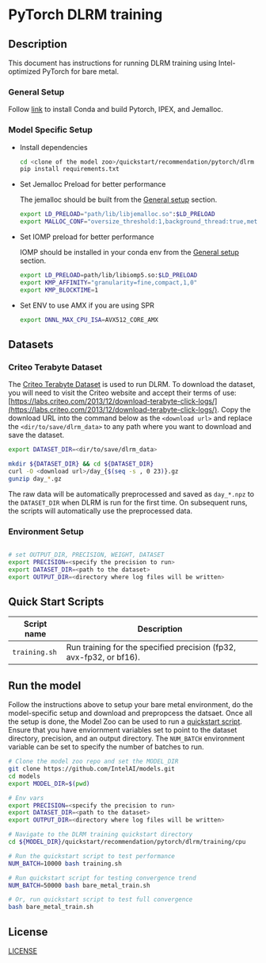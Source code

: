 <!--- 0. Title -->
# PyTorch DLRM training

<!-- 10. Description -->
## Description

This document has instructions for running DLRM training using
Intel-optimized PyTorch for bare metal.

### General Setup
Follow [link](/docs/general/pytorch/BareMetalSetup.md) to install Conda and build Pytorch, IPEX, and Jemalloc.

### Model Specific Setup

* Install dependencies
  ```bash
  cd <clone of the model zoo>/quickstart/recommendation/pytorch/dlrm
  pip install requirements.txt
  ```
* Set Jemalloc Preload for better performance

  The jemalloc should be built from the [General setup](#general-setup) section.
  ```bash
  export LD_PRELOAD="path/lib/libjemalloc.so":$LD_PRELOAD
  export MALLOC_CONF="oversize_threshold:1,background_thread:true,metadata_thp:auto,dirty_decay_ms:9000000000,muzzy_decay_ms:9000000000"
  ```

* Set IOMP preload for better performance

  IOMP should be installed in your conda env from the [General setup](#general-setup) section.
  ```bash
  export LD_PRELOAD=path/lib/libiomp5.so:$LD_PRELOAD
  export KMP_AFFINITY="granularity=fine,compact,1,0"
  export KMP_BLOCKTIME=1
  ```

* Set ENV to use AMX if you are using SPR
  ```bash
  export DNNL_MAX_CPU_ISA=AVX512_CORE_AMX
  ```

## Datasets

### Criteo Terabyte Dataset

The [Criteo Terabyte Dataset](https://labs.criteo.com/2013/12/download-terabyte-click-logs/) is
used to run DLRM. To download the dataset, you will need to visit the Criteo website and accept
their terms of use:
[https://labs.criteo.com/2013/12/download-terabyte-click-logs/](https://labs.criteo.com/2013/12/download-terabyte-click-logs/).
Copy the download URL into the command below as the `<download url>` and
replace the `<dir/to/save/dlrm_data>` to any path where you want to download
and save the dataset.
```bash
export DATASET_DIR=<dir/to/save/dlrm_data>

mkdir ${DATASET_DIR} && cd ${DATASET_DIR}
curl -O <download url>/day_{$(seq -s , 0 23)}.gz
gunzip day_*.gz
```
The raw data will be automatically preprocessed and saved as `day_*.npz` to
the `DATASET_DIR` when DLRM is run for the first time. On subsequent runs, the
scripts will automatically use the preprocessed data.

### Environment Setup
```bash

# set OUTPUT_DIR, PRECISION, WEIGHT, DATASET
export PRECISION=<specify the precision to run>
export DATASET_DIR=<path to the dataset>
export OUTPUT_DIR=<directory where log files will be written>

```
## Quick Start Scripts

| Script name | Description |
|-------------|-------------|
| `training.sh` | Run training for the specified precision (fp32, avx-fp32, or bf16). |

## Run the model

Follow the instructions above to setup your bare metal environment, do the
model-specific setup and download and prepropcess the datsaet. Once all the
setup is done, the Model Zoo can be used to run a [quickstart script](#quick-start-scripts).
Ensure that you have enviornment variables set to point to the dataset directory,
precision, and an output directory. The `NUM_BATCH` environment variable
can be set to specify the number of batches to run.

```bash
# Clone the model zoo repo and set the MODEL_DIR
git clone https://github.com/IntelAI/models.git
cd models
export MODEL_DIR=$(pwd)

# Env vars
export PRECISION=<specify the precision to run>
export DATASET_DIR=<path to the dataset>
export OUTPUT_DIR=<directory where log files will be written>

# Navigate to the DLRM training quickstart directory
cd ${MODEL_DIR}/quickstart/recommendation/pytorch/dlrm/training/cpu

# Run the quickstart script to test performance
NUM_BATCH=10000 bash training.sh

# Run quickstart script for testing convergence trend
NUM_BATCH=50000 bash bare_metal_train.sh

# Or, run quickstart script to test full convergence
bash bare_metal_train.sh
```

<!--- 80. License -->
## License

[LICENSE](/LICENSE)
